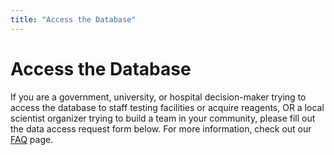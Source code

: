 ```yaml
---
title: "Access the Database"
---
```


# Access the Database

If you are a government, university, or hospital decision-maker trying to access the database to staff testing facilities or acquire reagents, OR a local scientist organizer trying to build a team in your community, please fill out the data access request form below. For more information, check out our [FAQ](https://covid19sci.org/faq/) page.

<!-- {{< rawhtml >}}<div class="map"><iframe width="100%" height="400px" src="https://covid19.bioviaonline.com/webapps/covid19/ScientistMap.htm" width=>Loading…</iframe></div>{{< /rawhtml >}}

*Map of volunteer scientists* -->
